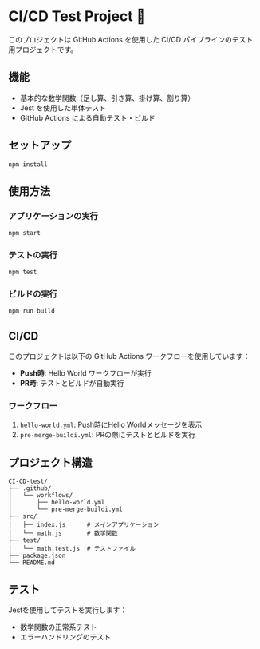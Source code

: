 # CI/CD Test Project 🚀

このプロジェクトは GitHub Actions を使用した CI/CD パイプラインのテスト用プロジェクトです。

## 機能

- 基本的な数学関数（足し算、引き算、掛け算、割り算）
- Jest を使用した単体テスト
- GitHub Actions による自動テスト・ビルド

## セットアップ

```bash
npm install
```

## 使用方法

### アプリケーションの実行
```bash
npm start
```

### テストの実行
```bash
npm test
```

### ビルドの実行
```bash
npm run build
```

## CI/CD

このプロジェクトは以下の GitHub Actions ワークフローを使用しています：

- **Push時**: Hello World ワークフローが実行
- **PR時**: テストとビルドが自動実行

### ワークフロー

1. `hello-world.yml`: Push時にHello Worldメッセージを表示
2. `pre-merge-buildi.yml`: PRの際にテストとビルドを実行

## プロジェクト構造

```
CI-CD-test/
├── .github/
│   └── workflows/
│       ├── hello-world.yml
│       └── pre-merge-buildi.yml
├── src/
│   ├── index.js      # メインアプリケーション
│   └── math.js       # 数学関数
├── test/
│   └── math.test.js  # テストファイル
├── package.json
└── README.md
```

## テスト

Jestを使用してテストを実行します：

- 数学関数の正常系テスト
- エラーハンドリングのテスト 